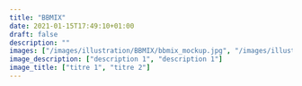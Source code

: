 ```yaml
---
title: "BBMIX"
date: 2021-01-15T17:49:10+01:00
draft: false
description: ""
images: ["/images/illustration/BBMIX/bbmix_mockup.jpg", "/images/illustration/BBMIX/bbmix-line.jpg"]
image_description: ["description 1", "description 1"]
image_title: ["titre 1", "titre 2"]
---
```

